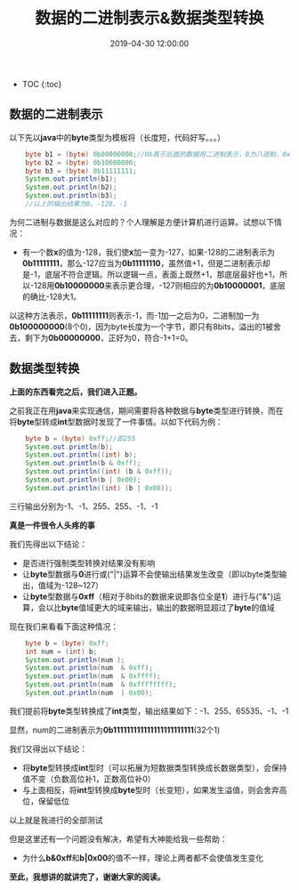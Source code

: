 ﻿---
layout: post
title: 数据的二进制表示&数据类型转换
date: 2019-04-30 12:00:00
tags: Binary
categories: tech-Binary
excerpt: Why not have a try?
---

* TOC
{:toc}

## 数据的二进制表示

以下先以**java**中的**byte**类型为模板将（长度短，代码好写。。。）

```java
	byte b1 = (byte) 0b00000000;//0b表示后面的数据用二进制表示，0为八进制，0x为十六进制，十进制不带前缀
	byte b2 = (byte) 0b10000000;
	byte b3 = (byte) 0b11111111;
	System.out.println(b1);
	System.out.println(b2);
	System.out.println(b3);
	//以上的输出结果为0、-128、-1
```

为何二进制与数据是这么对应的？个人理解是方便计算机进行运算。试想以下情况：

- 有一个数**x**的值为-128，我们使**x**加一变为-127，如果-128的二进制表示为**0b11111111**，那么-127应当为**0b11111110**，虽然值+1，但是二进制表示却是-1，底层不符合逻辑。所以逻辑一点，表面上既然+1，那底层最好也+1，所以-128用**0b10000000**来表示更合理，-127则相应的为**0b10000001**，底层的确比-128大1。

以这种方法表示，**0b11111111**则表示-1，而-1加一之后为0，二进制加一为**0b100000000**(8个0)，因为byte长度为一个字节，即只有8bits，溢出的1被舍去，剩下为**0b00000000**，正好为0，符合-1+1=0。

## 数据类型转换

**上面的东西看完之后，我们进入正题。**

之前我正在用**java**来实现通信，期间需要将各种数据与**byte**类型进行转换，而在将**byte**型转成**int**型数据时发现了一件事情。以如下代码为例：

```java
	byte b = (byte) 0xff;//即255
	System.out.println(b);
	System.out.println((int) b);
	System.out.println(b & 0xff);
	System.out.println((int) (b & 0xff));
	System.out.println(b | 0x00);
	System.out.println((int) (b | 0x00));
```

三行输出分别为-1、-1、255、255、-1、-1

**真是一件很令人头疼的事**

我们先得出以下结论：
- 是否进行强制类型转换对结果没有影响
- 让**byte**型数据与**0**进行或("\|")运算不会使输出结果发生改变（即以byte类型输出，值域为-128~127）
- 让**byte**型数据与**0xff**（相对于8bits的数据来说即各位全是**1**）进行与("&")运算，会以比**byte**值域更大的域来输出，输出的数据明显超过了**byte**的值域

现在我们来看看下面这种情况：

```java
	byte b = (byte) 0xff;
	int num = (int) b;
	System.out.println(num );
	System.out.println(num  & 0xff);
	System.out.println(num  & 0xffff);
	System.out.println(num  & 0xffffffff);
	System.out.println(num  | 0x00);
```

我们提前将**byte**类型转换成了**int**类型，输出结果如下：-1、255、65535、-1、-1

显然，num的二进制表示为**0b111111111111111111111111**(32个1)

我们又得出以下结论：
- 将**byte**型转换成**int**型时（可以拓展为短数据类型转换成长数据类型），会保持值不变（负数高位补1，正数高位补0）
- 与上面相反，将**int**型转换成**byte**型时（长变短），如果发生溢值，则会舍弃高位，保留低位

以上就是我进行的全部测试

但是这里还有一个问题没有解决，希望有大神能给我一些帮助：
- 为什么**b&0xff**和**b\|0x00**的值不一样，理论上两者都不会使值发生变化

**至此，我想讲的就讲完了，谢谢大家的阅读。**